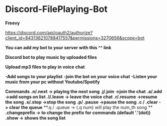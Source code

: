 # Discord-FilePlaying-Bot
**Freevy**

https://discord.com/api/oauth2/authorize?client_id=843136210788417557&permissions=3270656&scope=bot

**You can add my bot to your server with this ^^ link**

**Discord bot to play music by uploaded files**

**Upload mp3 files to play in voice chat**

**-Add songs to your playlist**
**-join the bot on your voice chat**
**-Listen your music from your pc without Youtube/Spotify**

**Commands**
**.n/.next -> playing the next song**
**.j/.join ->join the chat**
**.a/.add ->add songs on list**
**.l/.leave -> leave the voice chat**
**.r/.resume ->resume the song**
**.s/.stop ->stop the song**
**.p/ .pause ->pause the song**
**.c / .clear -> clear the queue**
**.q / .queue -> (.q num) will play the num_th song **
**.changeprefix -> to change the prefix for commands (default '.'(dot))**
**.show -> shows the song list**
